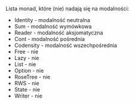 Lista monad, które (nie) nadają się na modalności:
- Identity  - modalność neutralna
- Sum       - modalność wymówkowa
- Reader    - modalność aksjomatyczna
- Cont      - modalność pośrednia
- Codensity - modalność wszechpośrednia
- Free      - nie
- Lazy      - nie
- List      - nie
- Option    - nie
- RoseTree  - nie
- RWS       - nie
- State     - nie
- Writer    - nie